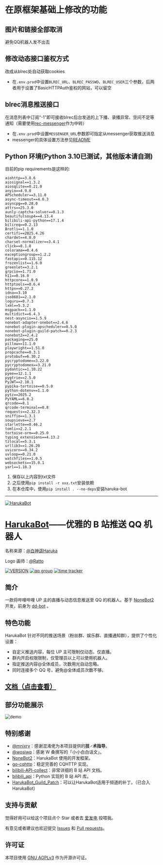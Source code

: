 # 在原框架基础上修改的功能
## 图片和链接全部取消
避免QQ机器人发不出去
## 修改动态接口鉴权方式
改成从blrec处自动获取cookies  
- 在`.env.prod`中设置`BLREC_URL`、`BLREC_PASSWD`、`BLREC_USER`三个参数，后两者用于设置了BasicHTTPAuth鉴权的网站，可以留空
## blrec消息推送接口
在消息列表中订阅“-1”即可接收blrec后台发送的上下播、录播异常、空间不足等通知（需要使用[rec-messenger](https://github.com/lue-trim/rec-messenger)作为中转）  
- 在`.env.prod`中设置`MESSENGER_URL`参数即可指定从messenger获取推送消息  
- messenger的具体设置方法参见[README](https://github.com/lue-trim/rec-messenger/README.md)
## Python 环境(Python 3.10已测试，其他版本请自测)
目前的pip requirements是这样的:  
```
aiohttp==3.8.6
aiosignal==1.3.2
aiosqlite==0.21.0
anyio==4.9.0
APScheduler==3.11.0
async-timeout==4.0.3
asyncpg==0.28.0
attrs==25.3.0
aunly-captcha-solver==0.1.3
beautifulsoup4==4.13.4
bilibili-api-python==17.1.4
bilireq==0.2.13
Brotli==1.1.0
certifi==2025.4.26
chardet==4.0.0
charset-normalizer==3.4.1
click==8.1.8
colorama==0.4.6
exceptiongroup==1.2.2
fastapi==0.115.12
frozenlist==1.6.0
greenlet==3.2.1
grpcio==1.71.0
h11==0.16.0
httpcore==1.0.9
httptools==0.6.4
httpx==0.27.2
idna==3.10
iso8601==2.1.0
loguru==0.7.3
lxml==5.3.2
msgpack==1.1.0
multidict==6.4.3
nest-asyncio==1.5.9
nonebot-adapter-onebot==2.4.6
nonebot-plugin-apscheduler==0.5.0
nonebot-plugin-guild-patch==0.2.3
nonebot2==2.4.2
packaging==25.0
pillow==11.1.0
playwright==1.51.0
propcache==0.3.1
protobuf==6.30.2
pycryptodome==3.22.0
pycryptodomex==3.21.0
pydantic==1.10.22
pyee==12.1.1
pygtrie==2.5.0
PyJWT==2.10.1
pypika-tortoise==0.5.0
python-dotenv==1.1.0
pytz==2025.2
PyYAML==6.0.2
qrcode==8.1
qrcode-terminal==0.8
requests==2.32.3
sniffio==1.3.1
soupsieve==2.7
starlette==0.46.2
tomli==2.2.1
tortoise-orm==0.25.0
typing_extensions==4.13.2
tzlocal==5.3.1
urllib3==1.26.20
uvicorn==0.34.2
uvloop==0.21.0
watchfiles==1.0.5
websockets==15.0.1
yarl==1.18.3
```
1. 保存以上内容到txt文件
1. 之后使用`pip install -r xxx.txt`安装依赖
1. 在本仓库中，使用`pip install . --no-deps`安装haruka-bot

---
[![HarukaBot](https://socialify.git.ci/SK-415/HarukaBot/image?description=1&font=Source%20Code%20Pro&forks=1&issues=1&language=1&logo=https%3A%2F%2Fraw.githubusercontent.com%2FSK-415%2FHarukaBot%2Fmaster%2Fdocs%2F.vuepress%2Fpublic%2Flogo.png&owner=1&pattern=Charlie%20Brown&stargazers=1&theme=Dark)](https://haruka-bot.sk415.icu/)

# [HarukaBot](https://haruka-bot.sk415.icu)——优雅的 B 站推送 QQ 机器人

名称来源：[@白神遥Haruka](https://space.bilibili.com/477332594)

Logo 画师：[@Ratto](https://space.bilibili.com/23242907)

[![VERSION](https://img.shields.io/pypi/v/haruka-bot)](https://haruka-bot.sk415.icu/about/CHANGELOG.html)
[![qq group](https://img.shields.io/badge/QQ%E7%BE%A4-629574472-orange)](https://jq.qq.com/?_wv=1027&k=sHPbCRAd)
[![time tracker](https://wakatime.com/badge/github/SK-415/HarukaBot.svg)](https://wakatime.com/badge/github/SK-415/HarukaBot)

## 简介

一款将哔哩哔哩 UP 主的直播与动态信息推送至 QQ 的机器人。基于 [NoneBot2](https://github.com/nonebot/nonebot2) 开发，前身为 [dd-bot](https://github.com/SK-415/dd-bot) 。

## 特色功能

HarukaBot 针对不同的推送场景（粉丝群、娱乐群、直播通知群），提供了个性化设置：

- 自定义推送内容，每位 UP 主可限制仅动态、仅直播。
- 群内开启权限限制，仅管理员以上可以使用机器人。
- 指定推送内容@全体成员，次数用光自动忽略。
- 同时连接多个 QQ 号，避免@全体成员次数不够。

## [文档（点击查看）](https://haruka-bot.sk415.icu)

## 部分功能展示

![demo](/docs/.vuepress/public/demo.png)

## 特别感谢

- [@mnixry](https://github.com/mnixry)：感谢混淆佬为本项目提供的**技♂术指导**。
- [@wosiwq](https://github.com/wosiwq)：感谢 W 桑撰写的「小小白白话文」。
- [NoneBot2](https://github.com/nonebot/nonebot2)：HarukaBot 使用的开发框架。
- [go-cqhttp](https://github.com/Mrs4s/go-cqhttp)：稳定完善的 CQHTTP 实现。
- [bilibili-API-collect](https://github.com/SocialSisterYi/bilibili-API-collect)：非常详细的 B 站 API 文档。
- [bilibili_api](https://github.com/Passkou/bilibili_api)：Python 实现的 B 站 API 库。
- [HarukaBot_Guild_Patch](https://github.com/17TheWord/HarukaBot_Guild_Patch)：可以让HarukaBot适用于频道的补丁。（已合入 HarukaBot）

## 支持与贡献

觉得好用可以给这个项目点个 Star 或者去 [爱发电](https://afdian.net/@HarukaBot) 投喂我。

有意见或者建议也欢迎提交 [Issues](https://github.com/SK-415/HarukaBot/issues) 和 [Pull requests](https://github.com/SK-415/HarukaBot/pulls)。

## 许可证
本项目使用 [GNU AGPLv3](https://choosealicense.com/licenses/agpl-3.0/) 作为开源许可证。
